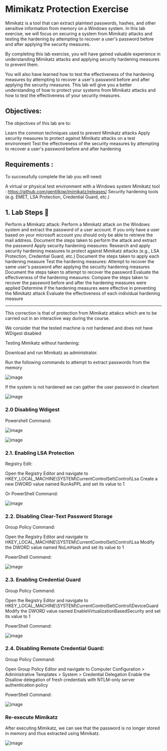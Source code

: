 # Mimikatz Protection Exercise

Mimikatz is a tool that can extract plaintext passwords, hashes, and other sensitive information from memory on a Windows system. In this lab exercise, we will focus on securing a system from Mimikatz attacks and testing the hardening by attempting to recover a user's password before and after applying the security measures.

By completing this lab exercise, you will have gained valuable experience in understanding Mimikatz attacks and applying security hardening measures to prevent them.

You will also have learned how to test the effectiveness of the hardening measures by attempting to recover a user's password before and after applying the security measures. This lab will give you a better understanding of how to protect your systems from Mimikatz attacks and how to test the effectiveness of your security measures.

## Objectives:
The objectives of this lab are to:

Learn the common techniques used to prevent Mimikatz attacks
Apply security measures to protect against Mimikatz attacks on a test environment
Test the effectiveness of the security measures by attempting to recover a user's password before and after hardening

## Requirements :
To successfully complete the lab you will need:

A virtual or physical test environment with a Windows system
Mimikatz tool : https://github.com/gentilkiwi/mimikatz/releases/
Security hardening tools (e.g. EMET, LSA Protection, Credential Guard, etc.)

## 1. Lab Steps 🔬

Perform a Mimikatz attack:
Perform a Mimikatz attack on the Windows system and extract the password of a user account. If you only have a user based on your microsoft account you should only be able to retrieve the mail address.
Document the steps taken to perform the attack and extract the password
Apply security hardening measures:
Research and apply security hardening measures to protect against Mimikatz attacks (e.g., LSA Protection, Credential Guard, etc.)
Document the steps taken to apply each hardening measure
Test the hardening measures:
Attempt to recover the same user's password after applying the security hardening measures
Document the steps taken to attempt to recover the password
Evaluate the effectiveness of the hardening measures:
Compare the steps taken to recover the password before and after the hardening measures were applied
Determine if the hardening measures were effective in preventing the Mimikatz attack
Evaluate the effectiveness of each individual hardening measure

--------------------------------------------------------------------------------------------------------------------------------------

This correction is that of protection from Mimikatz attakcs which are to be carried out in an interactive way during the course.

We consider that the tested machine is not hardened and does not have WDigest disabled

Testing Mimikatz without hardening:

Download and run Mimikatz as administrator.

Run the following commands to attempt to extract passwords from the memory

![image](https://github.com/user-attachments/assets/7951ca41-7479-4393-a90f-bbacfeff86fd)

If the system is not hardened we can gather the user password in cleartext

![image](https://github.com/user-attachments/assets/7ed36882-2e43-4df9-b170-6e3eca648d78)

### 2.0 Disabling Wdigest

Powershell Command:

![image](https://github.com/user-attachments/assets/e384e823-2848-4ee1-9847-b38252a90a9e)

![image](https://github.com/user-attachments/assets/1be43597-7457-4dff-85f4-0837a60682ff)

### 2.1. Enabling LSA Protection
Registry Edit:

Open the Registry Editor and navigate to HKEY_LOCAL_MACHINE\SYSTEM\CurrentControlSet\Control\Lsa
Create a new DWORD value named RunAsPPL and set its value to 1

Or PowerShell Command:

![image](https://github.com/user-attachments/assets/f7126f3b-7602-4f35-ba8b-099967902727)

### 2.2. Disabling Clear-Text Password Storage
Group Policy Command:

Open the Registry Editor and navigate to HKEY_LOCAL_MACHINE\SYSTEM\CurrentControlSet\Control\Lsa
Modify the DWORD value named NoLmHash and set its value to 1

PowerShell Command:

![image](https://github.com/user-attachments/assets/6dd19458-fa11-4cf0-8c90-68b11c676e2f)

### 2.3. Enabling Credential Guard
Group Policy Command:

Open the Registry Editor and navigate to HKEY_LOCAL_MACHINE\SYSTEM\CurrentControlSet\Control\DeviceGuard
Modify the DWORD value named EnableVirtualizationBasedSecurity and set its value to 1

PowerShell Command:

![image](https://github.com/user-attachments/assets/fa41cd39-98e8-4413-81a5-a844951c2b14)

### 2.4. Disabling Remote Credential Guard:
Group Policy Command:

Open Group Policy Editor and navigate to Computer Configuration > Administrative Templates > System > Credential Delegation
Enable the Disallow delegation of fresh credentials with NTLM-only server authentication policy

PowerShell Command:

![image](https://github.com/user-attachments/assets/69231108-5412-4250-bf1f-b688d157b64f)

### Re-execute Mimikatz

After executing Mimikatz, we can see that the password is no longer stored in memory and thus extracted using Mimikatz.

![image](https://github.com/user-attachments/assets/a8e549ab-bcda-4312-b81f-267dd42941d6)







